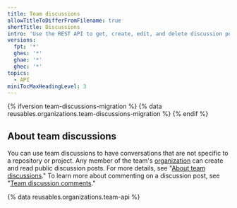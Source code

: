 ```yaml
---
title: Team discussions
allowTitleToDifferFromFilename: true
shortTitle: Discussions
intro: 'Use the REST API to get, create, edit, and delete discussion posts on a team''s page.'
versions:
  fpt: '*'
  ghes: '*'
  ghae: '*'
  ghec: '*'
topics:
  - API
miniTocMaxHeadingLevel: 3
---
```


{% ifversion team-discussions-migration %}
{% data reusables.organizations.team-discussions-migration %}
{% endif %}

## About team discussions

You can use team discussions to have conversations that are not specific to a repository or project. Any member of the team's [organization](/rest/reference/orgs) can create and read public discussion posts. For more details, see "[About team discussions](/organizations/collaborating-with-your-team/about-team-discussions)." To learn more about commenting on a discussion post, see "[Team discussion comments](/rest/teams/discussion-comments)."

{% data reusables.organizations.team-api %}
